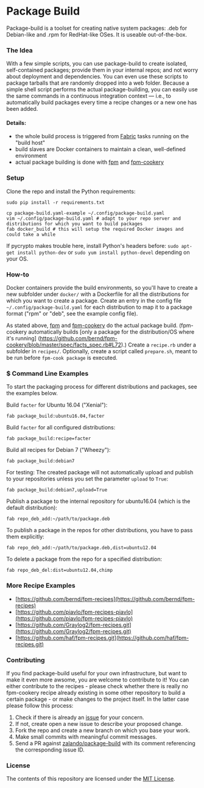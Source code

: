 Package Build
=============

Package-build is a toolset for creating native system packages: .deb for Debian-like and .rpm for RedHat-like OSes. It is useable out-of-the-box.

### The Idea
With a few simple scripts, you can use package-build to create isolated, self-contained packages; provide them in your internal repos; and not worry about deployment and dependencies. You can even use these scripts to package tarballs that are randomly dropped into a web folder. Because a simple shell script performs the actual package-building, you can easily use the same commands in a continuous integration context — i.e., to automatically build packages every time a recipe changes or a new one has been added.

#### Details:
- the whole build process is triggered from [Fabric](https://packages.debian.org/unstable/main/fabric) tasks running on the "build host"
- build slaves are Docker containers to maintain a clean, well-defined environment
- actual package building is done with [fpm](https://github.com/jordansissel/fpm) and [fpm-cookery](https://github.com/bernd/fpm-cookery)

### Setup

Clone the repo and install the Python requirements:

    sudo pip install -r requirements.txt

    cp package-build.yaml-example ~/.config/package-build.yaml
    vim ~/.config/package-build.yaml # adapt to your repo server and distributions for which you want to build packages
    fab docker_build # this will setup the required Docker images and could take a while

If pycrypto makes trouble here, install Python's headers before: `sudo apt-get install python-dev` or `sudo yum install python-devel` depending on your OS.

### How-to

Docker containers provide the build environments, so you'll have to create a new subfolder under `docker/` with a Dockerfile for all the distributions for which you want to create a package. Create an entry in the config file `~/.config/package-build.yaml` for each distribution to map it to a package format ("rpm" or "deb", see the example config file).

As stated above, [fpm](https://github.com/jordansissel/fpm) and [fpm-cookery](https://github.com/bernd/fpm-cookery) do the actual package build. (fpm-cookery automatically builds [only a package for the distribution/OS where it's running] (https://github.com/bernd/fpm-cookery/blob/master/spec/facts_spec.rb#L72).) Create a `recipe.rb` under a subfolder in `recipes/`. Optionally, create a script called `prepare.sh`, meant to be run before `fpm-cook package` is executed.

### $ Command Line Examples
To start the packaging process for different distributions and packages, see the examples below.

Build `facter` for Ubuntu 16.04 ("Xenial"):

    fab package_build:ubuntu16.04,facter

Build `facter` for all configured distributions:

    fab package_build:recipe=facter

Build all recipes for Debian 7 ("Wheezy"):

    fab package_build:debian7

For testing: The created package will not automatically upload and publish to your repositories unless you set the parameter `upload` to `True`:

    fab package_build:debian7,upload=True

Publish a package to the internal repository for ubuntu16.04 (which is the default distribution):

    fab repo_deb_add:~/path/to/package.deb

To publish a package in the repos for other distributions, you have to pass them explicitly:

    fab repo_deb_add:~/path/to/package.deb,dist=ubuntu12.04

To delete a package from the repo for a specified distribution:

    fab repo_deb_del:dist=ubuntu12.04,chimp

### More Recipe Examples

- [https://github.com/bernd/fpm-recipes](https://github.com/bernd/fpm-recipes)
- [https://github.com/piavlo/fpm-recipes-piavlo](https://github.com/piavlo/fpm-recipes-piavlo)
- [https://github.com/Graylog2/fpm-recipes.git](https://github.com/Graylog2/fpm-recipes.git)
- [https://github.com/haf/fpm-recipes.git](https://github.com/haf/fpm-recipes.git)

### Contributing

If you find package-build useful for your own infrastructure, but want to make it even more awsome, you are welcome to contribute to it!
You can either contribute to the recipes - please check whether there is really no fpm-cookery recipe already existing in some other repository to build a certain package - or make changes to the project itself. In the latter case please follow this process:

1. Check if there is already an [issue](https://github.com/zalando/package-build/issues) for your concern.
1. If not, create open a new issue to describe your proposed change.
1. Fork the repo and create a new branch on which you base your work.
1. Make small commits with meaningful commit messages.
1. Send a PR against [zalando/package-build](https://github.com/zalando/package-build) with its comment referencing the corresponding issue ID.

### License

The contents of this repository are licensed under the [MIT License](LICENSE).

